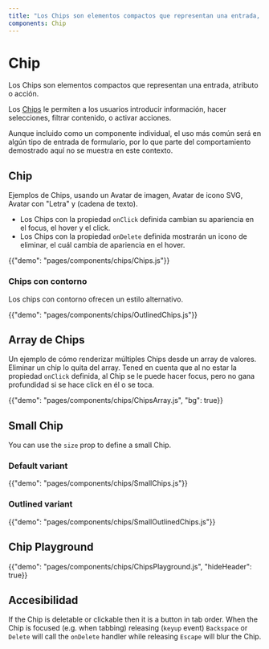 ```yaml
---
title: "Los Chips son elementos compactos que representan una entrada, atributo, o acción.\nLos Chips le permiten a los usuarios introducir información, hacer selecciones, filtrar contenido, o activar acciones.\nAunque incluido como un componente individual, el uso más común será en algún tipo de entrada de formulario, por lo que parte del comportamiento demostrado aquí no se muestra en este contexto"
components: Chip
---
```


# Chip

<p class="description">Los Chips son elementos compactos que representan una entrada, atributo o acción.</p>

Los [Chips](https://material.io/design/components/chips.html) le permiten a los usuarios introducir información, hacer selecciones, filtrar contenido, o activar acciones.

Aunque incluido como un componente individual, el uso más común será en algún tipo de entrada de formulario, por lo que parte del comportamiento demostrado aquí no se muestra en este contexto.

## Chip

Ejemplos de Chips, usando un Avatar de imagen, Avatar de icono SVG, Avatar con "Letra" y (cadena de texto).

- Los Chips con la propiedad `onClick` definida cambian su apariencia en el focus, el hover y el click.
- Los Chips con la propiedad `onDelete` definida mostrarán un icono de eliminar, el cuál cambia de apariencia en el hover.

{{"demo": "pages/components/chips/Chips.js"}}

### Chips con contorno

Los chips con contorno ofrecen un estilo alternativo.

{{"demo": "pages/components/chips/OutlinedChips.js"}}

## Array de Chips

Un ejemplo de cómo renderizar múltiples Chips desde un array de valores. Eliminar un chip lo quita del array. Tened en cuenta que al no estar la propiedad `onClick` definida, al Chip se le puede hacer focus, pero no gana profundidad si se hace click en él o se toca.

{{"demo": "pages/components/chips/ChipsArray.js", "bg": true}}

## Small Chip

You can use the `size` prop to define a small Chip.

### Default variant

{{"demo": "pages/components/chips/SmallChips.js"}}

### Outlined variant

{{"demo": "pages/components/chips/SmallOutlinedChips.js"}}

## Chip Playground

{{"demo": "pages/components/chips/ChipsPlayground.js", "hideHeader": true}}

## Accesibilidad

If the Chip is deletable or clickable then it is a button in tab order. When the Chip is focused (e.g. when tabbing) releasing (`keyup` event) `Backspace` or `Delete` will call the `onDelete` handler while releasing `Escape` will blur the Chip.